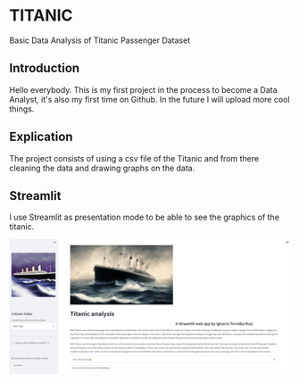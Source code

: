 # TITANIC
Basic Data Analysis of Titanic Passenger Dataset 

## Introduction
Hello everybody.
This is my first project in the process to become a Data Analyst, it's also my first time on Github.
In the future I will upload more cool things.

## Explication
The project consists of using a csv file of the Titanic and from there cleaning the data and drawing graphs on the data.

## Streamlit
I use Streamlit as presentation mode to be able to see the graphics of the titanic.

<img src="Streamlit_1.PNG" width="1000">

